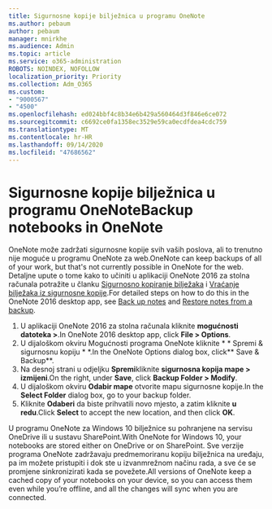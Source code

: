 ```yaml
---
title: Sigurnosne kopije bilježnica u programu OneNote
ms.author: pebaum
author: pebaum
manager: mnirkhe
ms.audience: Admin
ms.topic: article
ms.service: o365-administration
ROBOTS: NOINDEX, NOFOLLOW
localization_priority: Priority
ms.collection: Adm_O365
ms.custom:
- "9000567"
- "4500"
ms.openlocfilehash: ed024bbf4c8b34e6b429a560464d3f846e6ce072
ms.sourcegitcommit: c6692ce0fa1358ec3529e59ca0ecdfdea4cdc759
ms.translationtype: MT
ms.contentlocale: hr-HR
ms.lasthandoff: 09/14/2020
ms.locfileid: "47686562"
---
```

# <a name="backup-notebooks-in-onenote"></a><span data-ttu-id="405a7-102">Sigurnosne kopije bilježnica u programu OneNote</span><span class="sxs-lookup"><span data-stu-id="405a7-102">Backup notebooks in OneNote</span></span>

<span data-ttu-id="405a7-103">OneNote može zadržati sigurnosne kopije svih vaših poslova, ali to trenutno nije moguće u programu OneNote za web.</span><span class="sxs-lookup"><span data-stu-id="405a7-103">OneNote can keep backups of all of your work, but that's not currently possible in OneNote for the web.</span></span> <span data-ttu-id="405a7-104">Detaljne upute o tome kako to učiniti u aplikaciji OneNote 2016 za stolna računala potražite u članku [Sigurnosno kopiranje bilježaka](https://support.office.com/article/back-up-notes-f58b34b0-611d-435e-87fa-7942a1767af4#id0eaabaaa=2016,_2013,_2010) i [Vraćanje bilježaka iz sigurnosne kopije](https://support.microsoft.com/office/5daf9cb0-6769-4998-a5de-f044fdd0d831).</span><span class="sxs-lookup"><span data-stu-id="405a7-104">For detailed steps on how to do this in the OneNote 2016 desktop app, see [Back up notes](https://support.office.com/article/back-up-notes-f58b34b0-611d-435e-87fa-7942a1767af4#id0eaabaaa=2016,_2013,_2010) and [Restore notes from a backup](https://support.microsoft.com/office/5daf9cb0-6769-4998-a5de-f044fdd0d831).</span></span>

1. <span data-ttu-id="405a7-105">U aplikaciji OneNote 2016 za stolna računala kliknite **mogućnosti datoteka >**.</span><span class="sxs-lookup"><span data-stu-id="405a7-105">In OneNote 2016 desktop app, click **File > Options**.</span></span>
2. <span data-ttu-id="405a7-106">U dijaloškom okviru Mogućnosti programa OneNote kliknite \* \* Spremi & sigurnosnu kopiju \* \*.</span><span class="sxs-lookup"><span data-stu-id="405a7-106">In the OneNote Options dialog box, click\*\* Save & Backup\*\*.</span></span>
3. <span data-ttu-id="405a7-107">Na desnoj strani u odjeljku **Spremi**kliknite **sigurnosna kopija mape > izmijeni**.</span><span class="sxs-lookup"><span data-stu-id="405a7-107">On the right, under **Save**, click **Backup Folder > Modify**.</span></span>
4. <span data-ttu-id="405a7-108">U dijaloškom okviru **Odabir mape** otvorite mapu sigurnosne kopije.</span><span class="sxs-lookup"><span data-stu-id="405a7-108">In the **Select Folder** dialog box, go to your backup folder.</span></span>
5. <span data-ttu-id="405a7-109">Kliknite **Odaberi** da biste prihvatili novo mjesto, a zatim kliknite **u redu**.</span><span class="sxs-lookup"><span data-stu-id="405a7-109">Click **Select** to accept the new location, and then click **OK**.</span></span>

<span data-ttu-id="405a7-110">U programu OneNote za Windows 10 bilježnice su pohranjene na servisu OneDrive ili u sustavu SharePoint.</span><span class="sxs-lookup"><span data-stu-id="405a7-110">With OneNote for Windows 10, your notebooks are stored either on OneDrive or on SharePoint.</span></span> <span data-ttu-id="405a7-111">Sve verzije programa OneNote zadržavaju predmemoriranu kopiju bilježnica na uređaju, pa im možete pristupiti i dok ste u izvanmrežnom načinu rada, a sve će se promjene sinkronizirati kada se povežete.</span><span class="sxs-lookup"><span data-stu-id="405a7-111">All versions of OneNote keep a cached copy of your notebooks on your device, so you can access them even while you’re offline, and all the changes will sync when you are connected.</span></span>
